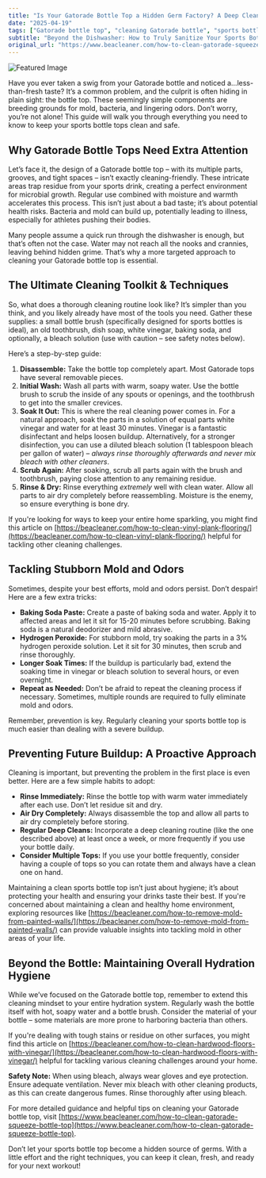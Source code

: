 ```yaml
---
title: "Is Your Gatorade Bottle Top a Hidden Germ Factory? A Deep Cleaning Guide"
date: "2025-04-19"
tags: ["Gatorade bottle top", "cleaning Gatorade bottle", "sports bottle cleaning", "mold removal", "bottle cleaning", "reusable bottle", "sports bottle"]
subtitle: "Beyond the Dishwasher: How to Truly Sanitize Your Sports Bottle and Eliminate Mold, Odors, and Bacteria."
original_url: "https://www.beacleaner.com/how-to-clean-gatorade-squeeze-bottle-top"
---
```




![Featured Image](https://res.cloudinary.com/dnm0udlvz/image/upload/v1745052177/article_image_84_ibtc6x.jpg)

Have you ever taken a swig from your Gatorade bottle and noticed a…less-than-fresh taste? It’s a common problem, and the culprit is often hiding in plain sight: the bottle top. These seemingly simple components are breeding grounds for mold, bacteria, and lingering odors. Don’t worry, you’re not alone! This guide will walk you through everything you need to know to keep your sports bottle tops clean and safe.

## Why Gatorade Bottle Tops Need Extra Attention

Let’s face it, the design of a Gatorade bottle top – with its multiple parts, grooves, and tight spaces – isn’t exactly cleaning-friendly. These intricate areas trap residue from your sports drink, creating a perfect environment for microbial growth. Regular use combined with moisture and warmth accelerates this process. This isn’t just about a bad taste; it’s about potential health risks. Bacteria and mold can build up, potentially leading to illness, especially for athletes pushing their bodies. 

Many people assume a quick run through the dishwasher is enough, but that’s often not the case. Water may not reach all the nooks and crannies, leaving behind hidden grime. That’s why a more targeted approach to cleaning your Gatorade bottle top is essential. 

## The Ultimate Cleaning Toolkit & Techniques

So, what does a thorough cleaning routine look like? It’s simpler than you think, and you likely already have most of the tools you need. Gather these supplies: a small bottle brush (specifically designed for sports bottles is ideal), an old toothbrush, dish soap, white vinegar, baking soda, and optionally, a bleach solution (use with caution – see safety notes below).

Here’s a step-by-step guide:

1. **Disassemble:** Take the bottle top completely apart. Most Gatorade tops have several removable pieces.
2. **Initial Wash:** Wash all parts with warm, soapy water. Use the bottle brush to scrub the inside of any spouts or openings, and the toothbrush to get into the smaller crevices.
3. **Soak It Out:** This is where the real cleaning power comes in. For a natural approach, soak the parts in a solution of equal parts white vinegar and water for at least 30 minutes. Vinegar is a fantastic disinfectant and helps loosen buildup. Alternatively, for a stronger disinfection, you can use a diluted bleach solution (1 tablespoon bleach per gallon of water) – *always rinse thoroughly afterwards and never mix bleach with other cleaners*.
4. **Scrub Again:** After soaking, scrub all parts again with the brush and toothbrush, paying close attention to any remaining residue.
5. **Rinse & Dry:** Rinse everything *extremely* well with clean water. Allow all parts to air dry completely before reassembling. Moisture is the enemy, so ensure everything is bone dry.

If you're looking for ways to keep your entire home sparkling, you might find this article on [https://beacleaner.com/how-to-clean-vinyl-plank-flooring/](https://beacleaner.com/how-to-clean-vinyl-plank-flooring/) helpful for tackling other cleaning challenges.

## Tackling Stubborn Mold and Odors

Sometimes, despite your best efforts, mold and odors persist. Don’t despair! Here are a few extra tricks:

* **Baking Soda Paste:** Create a paste of baking soda and water. Apply it to affected areas and let it sit for 15-20 minutes before scrubbing. Baking soda is a natural deodorizer and mild abrasive.
* **Hydrogen Peroxide:** For stubborn mold, try soaking the parts in a 3% hydrogen peroxide solution. Let it sit for 30 minutes, then scrub and rinse thoroughly.
* **Longer Soak Times:** If the buildup is particularly bad, extend the soaking time in vinegar or bleach solution to several hours, or even overnight.
* **Repeat as Needed:** Don’t be afraid to repeat the cleaning process if necessary. Sometimes, multiple rounds are required to fully eliminate mold and odors.

Remember, prevention is key. Regularly cleaning your sports bottle top is much easier than dealing with a severe buildup.

## Preventing Future Buildup: A Proactive Approach

Cleaning is important, but preventing the problem in the first place is even better. Here are a few simple habits to adopt:

* **Rinse Immediately:** Rinse the bottle top with warm water immediately after each use. Don’t let residue sit and dry.
* **Air Dry Completely:** Always disassemble the top and allow all parts to air dry completely before storing.
* **Regular Deep Cleans:** Incorporate a deep cleaning routine (like the one described above) at least once a week, or more frequently if you use your bottle daily.
* **Consider Multiple Tops:** If you use your bottle frequently, consider having a couple of tops so you can rotate them and always have a clean one on hand.

Maintaining a clean sports bottle top isn’t just about hygiene; it’s about protecting your health and ensuring your drinks taste their best. If you're concerned about maintaining a clean and healthy home environment, exploring resources like [https://beacleaner.com/how-to-remove-mold-from-painted-walls/](https://beacleaner.com/how-to-remove-mold-from-painted-walls/) can provide valuable insights into tackling mold in other areas of your life.

## Beyond the Bottle: Maintaining Overall Hydration Hygiene

While we’ve focused on the Gatorade bottle top, remember to extend this cleaning mindset to your entire hydration system. Regularly wash the bottle itself with hot, soapy water and a bottle brush. Consider the material of your bottle – some materials are more prone to harboring bacteria than others. 

If you're dealing with tough stains or residue on other surfaces, you might find this article on [https://beacleaner.com/how-to-clean-hardwood-floors-with-vinegar/](https://beacleaner.com/how-to-clean-hardwood-floors-with-vinegar/) helpful for tackling various cleaning challenges around your home.

**Safety Note:** When using bleach, always wear gloves and eye protection. Ensure adequate ventilation. Never mix bleach with other cleaning products, as this can create dangerous fumes. Rinse thoroughly after using bleach.

For more detailed guidance and helpful tips on cleaning your Gatorade bottle top, visit [https://www.beacleaner.com/how-to-clean-gatorade-squeeze-bottle-top](https://www.beacleaner.com/how-to-clean-gatorade-squeeze-bottle-top). 

Don’t let your sports bottle top become a hidden source of germs. With a little effort and the right techniques, you can keep it clean, fresh, and ready for your next workout!